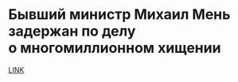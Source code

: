 # Бывший министр Михаил Мень задержан по делу о многомиллионном хищении



[LINK](https://varlamov.ru/4097790.html)
